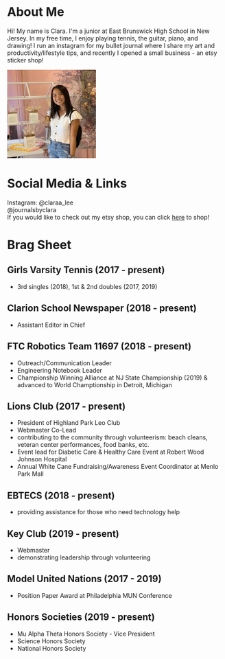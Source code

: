 # About Me

Hi! My name is Clara. I'm a junior at East Brunswick High School in New Jersey. In my free time, I enjoy playing tennis, the guitar, piano, and drawing! I run an instagram for my bullet journal where I share my art and productivity/lifestyle tips, and recently I opened a small business - an etsy sticker shop!

![](bioimage.jpg)

# Social Media & Links
Instagram: @claraa_lee <br/>
           @journalsbyclara <br/>
If you would like to check out my etsy shop, you can click [here](https://www.bucketofstickers.etsy.com) to shop!

# Brag Sheet
## Girls Varsity Tennis (2017 - present)<br/>
 - 3rd singles (2018), 1st & 2nd doubles (2017, 2019)<br/>
 
## Clarion School Newspaper (2018 - present)<br/>
 - Assistant Editor in Chief<br/>
 
## FTC Robotics Team 11697 (2018 - present)<br/>
 - Outreach/Communication Leader<br/>
 - Engineering Notebook Leader<br/>
 - Championship Winning Alliance at NJ State Championship (2019) & advanced to World Champtionship in Detroit, Michigan<br/>
 
## Lions Club (2017 - present) <br/>
 - President of Highland Park Leo Club<br/>
 - Webmaster Co-Lead<br/>
 - contributing to the community through volunteerism: beach cleans, veteran center performances, food banks, etc.
 - Event lead for Diabetic Care & Healthy Care Event at Robert Wood Johnson Hospital<br/>
 - Annual White Cane Fundraising/Awareness Event Coordinator at Menlo Park Mall<br/>
 
## EBTECS (2018 - present) <br/>
 - providing assistance for those who need technology help<br/>
 
## Key Club (2019 - present) <br/>
 - Webmaster<br/>
 - demonstrating leadership through volunteering<br/>
 
## Model United Nations (2017 - 2019) <br/>
 - Position Paper Award at Philadelphia MUN Conference<br/>
 
## Honors Societies (2019 - present) <br/>
 - Mu Alpha Theta Honors Society - Vice President
 - Science Honors Society
 - National Honors Society



